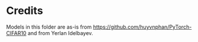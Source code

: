 # Credits

Models in this folder are as-is from https://github.com/huyvnphan/PyTorch-CIFAR10 and from Yerlan Idelbayev.